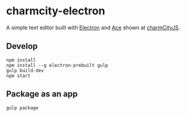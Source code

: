 # charmcity-electron

A simple text editor built with [Electron](https://github.com/atom/electron) and [Ace](https://github.com/ajaxorg/ace)
shown at [charmCityJS](http://charmcityjs.com).

## Develop

    npm install
    npm install --g electron-prebuilt gulp
    gulp build-dev
    npm start

## Package as an app

    gulp package
